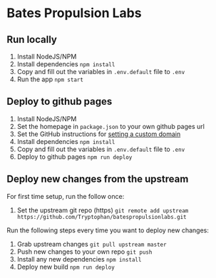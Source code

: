 # Bates Propulsion Labs

## Run locally
1. Install NodeJS/NPM
2. Install dependencies `npm install`
3. Copy and fill out the variables in `.env.default` file to `.env`
4. Run the app `npm start`

## Deploy to github pages
1. Install NodeJS/NPM
2. Set the homepage in `package.json` to your own github pages url
3. Set the GitHub instructions for [setting a custom domain](https://docs.github.com/en/github/working-with-github-pages/managing-a-custom-domain-for-your-github-pages-site)
4. Install dependencies `npm install`
5. Copy and fill out the variables in `.env.default` file to `.env`
6. Deploy to github pages `npm run deploy`

## Deploy new changes from the upstream
For first time setup, run the follow once:
1. Set the upstream git repo (https) `git remote add upstream https://github.com/Tryptophan/batespropulsionlabs.git`

Run the following steps every time you want to deploy new changes:
1. Grab upstream changes `git pull upstream master`
2. Push new changes to your own repo `git push`
3. Install any new dependencies `npm install`
4. Deploy new build `npm run deploy`
